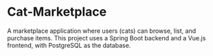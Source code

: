# Cat-Marketplace
A marketplace application where users (cats) can browse, list, and purchase items. This project uses a Spring Boot backend and a Vue.js frontend, with PostgreSQL as the database.
